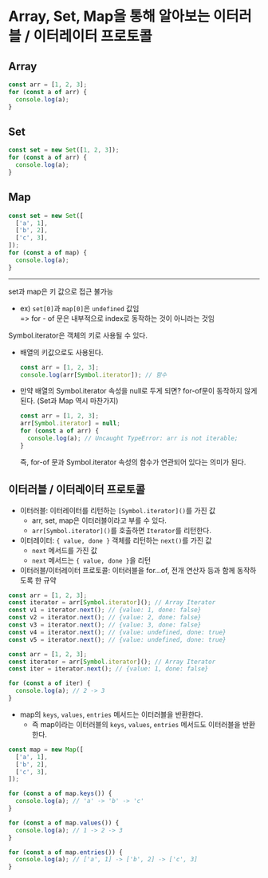 # Array, Set, Map을 통해 알아보는 이터러블 / 이터레이터 프로토콜

## Array

```ts
const arr = [1, 2, 3];
for (const a of arr) {
  console.log(a);
}
```

## Set

```ts
const set = new Set([1, 2, 3]);
for (const a of arr) {
  console.log(a);
}
```

## Map

```ts
const set = new Set([
  ['a', 1],
  ['b', 2],
  ['c', 3],
]);
for (const a of map) {
  console.log(a);
}
```

---

set과 map은 키 값으로 접근 불가능

- ex) `set[0]`과 `map[0]`은 `undefined` 값임  
  => for - of 문은 내부적으로 index로 동작하는 것이 아니라는 것임

Symbol.iterator은 객체의 키로 사용될 수 있다.

- 배열의 키값으로도 사용된다.
  ```ts
  const arr = [1, 2, 3];
  console.log(arr[Symbol.iterator]); // 함수
  ```
- 만약 배열의 Symbol.iterator 속성을 null로 두게 되면? for-of문이 동작하지 않게 된다. (Set과 Map 역시 마찬가지)
  ```ts
  const arr = [1, 2, 3];
  arr[Symbol.iterator] = null;
  for (const a of arr) {
    console.log(a); // Uncaught TypeError: arr is not iterable;
  }
  ```
  즉, for-of 문과 Symbol.iterator 속성의 함수가 연관되어 있다는 의미가 된다.

## 이터러블 / 이터레이터 프로토콜

- 이터러블: 이터레이터를 리턴하는 `[Symbol.iterator]()`를 가진 값
  - arr, set, map은 이터러블이라고 부를 수 있다.
  - `arr[Symbol.iterator]()`를 호출하면 `Iterator`를 리턴한다.
- 이터레이터: `{ value, done }` 객체를 리턴하는 `next()`를 가진 값
  - `next` 메서드를 가진 값
  - `next` 메서드는 `{ value, done }`을 리턴
- 이터러블/이터레이터 프로토콜: 이터러블을 for...of, 전개 연산자 등과 함께 동작하도록 한 규약

```ts
const arr = [1, 2, 3];
const iterator = arr[Symbol.iterator](); // Array Iterator
const v1 = iterator.next(); // {value: 1, done: false}
const v2 = iterator.next(); // {value: 2, done: false}
const v3 = iterator.next(); // {value: 3, done: false}
const v4 = iterator.next(); // {value: undefined, done: true}
const v5 = iterator.next(); // {value: undefined, done: true}
```

```ts
const arr = [1, 2, 3];
const iterator = arr[Symbol.iterator](); // Array Iterator
const iter = iterator.next(); // {value: 1, done: false}

for (const a of iter) {
  console.log(a); // 2 -> 3
}
```

- map의 `keys`, `values`, `entries` 메서드는 이터러블을 반환한다.
  - 즉 map이라는 이터러블의 `keys`, `values`, `entries` 메서드도 이터러블을 반환한다.

```ts
const map = new Map([
  ['a', 1],
  ['b', 2],
  ['c', 3],
]);

for (const a of map.keys()) {
  console.log(a); // 'a' -> 'b' -> 'c'
}

for (const a of map.values()) {
  console.log(a); // 1 -> 2 -> 3
}

for (const a of map.entries()) {
  console.log(a); // ['a', 1] -> ['b', 2] -> ['c', 3]
}
```
